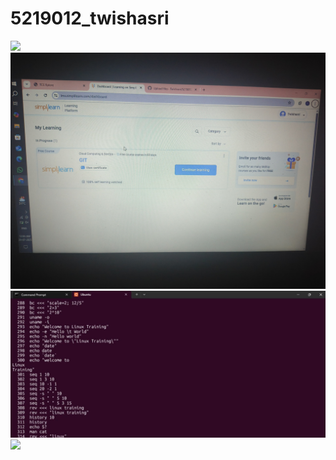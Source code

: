 # 5219012_twishasri
<img  src="https://github.com/user-attachments/assets/0fe342a7-ef1e-4e9c-a7f6-1d54484e65b5" />
<img src="https://github.com/Twishasri/5219012_twishasri/blob/main/5219012_chebroluvenkatatwishasri_git"/>
<img src="https://github.com/Twishasri/5219012_twishasri/blob/main/5219012_twishasri_linux.jpg"/>
<img src="https://github.com/Twishasri/5219012_twishasri/commit/4d8e1d4d71d00b2743186b0158c8476497e45b54"/>
